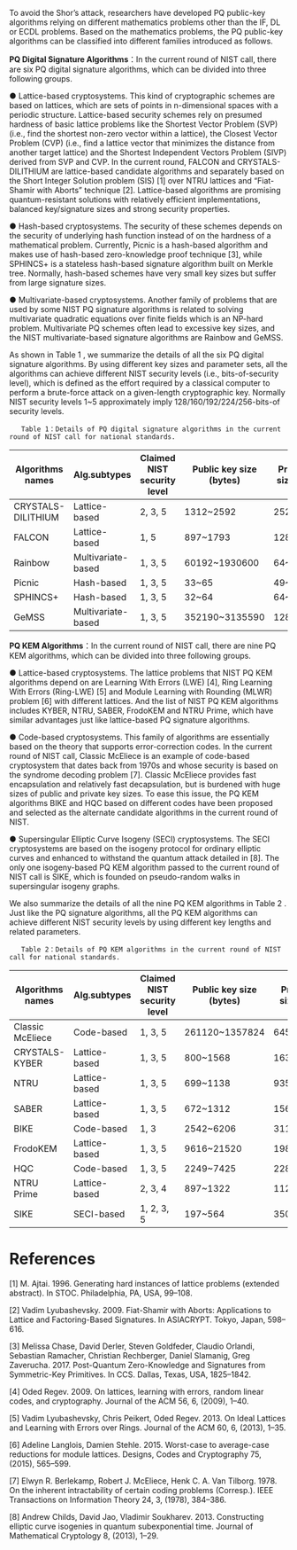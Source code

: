 To avoid the Shor’s attack, researchers have developed PQ public-key algorithms relying on different mathematics problems other than the IF, DL or ECDL problems. Based on the mathematics problems, the PQ public-key algorithms can be classified into different families introduced as follows.

**PQ Digital Signature Algorithms**：In the current round of NIST call, there are six PQ digital signature algorithms, which can be divided into three following groups.

●	Lattice-based cryptosystems. This kind of cryptographic schemes are based on lattices, which are sets of points in n-dimensional spaces with a periodic structure. Lattice-based security schemes rely on presumed hardness of basic lattice problems like the Shortest Vector Problem (SVP) (i.e., find the shortest non-zero vector within a lattice), the Closest Vector Problem (CVP) (i.e., find a lattice vector that minimizes the distance from another target lattice) and the Shortest Independent Vectors Problem (SIVP) derived from SVP and CVP. In the current round, FALCON and CRYSTALS-DILITHIUM are lattice-based candidate algorithms and separately based on the Short Integer Solution problem (SIS) [1] over NTRU lattices and “Fiat-Shamir with Aborts” technique [2]. Lattice-based algorithms are promising quantum-resistant solutions with relatively efficient implementations, balanced key/signature sizes and strong security properties.

●	Hash-based cryptosystems. The security of these schemes depends on the security of underlying hash function instead of on the hardness of a mathematical problem. Currently, Picnic is a hash-based algorithm and makes use of hash-based zero-knowledge proof technique [3], while SPHINCS+ is a stateless hash-based signature algorithm built on Merkle tree. Normally, hash-based schemes have very small key sizes but suffer from large signature sizes.

●	Multivariate-based cryptosystems. Another family of problems that are used by some NIST PQ signature algorithms is related to solving multivariate quadratic equations over finite fields which is an NP-hard problem. Multivariate PQ schemes often lead to excessive key sizes, and the NIST multivariate-based signature algorithms are Rainbow and GeMSS.

As shown in Table 1  , we summarize the details of all the six PQ digital signature algorithms. By using different key sizes and parameter sets, all the algorithms can achieve different NIST security levels (i.e., bits-of-security level), which is defined as the effort required by a classical computer to perform a brute-force attack on a given-length cryptographic key. Normally NIST security levels 1~5 approximately imply 128/160/192/224/256-bits-of security levels.

       Table 1：Details of PQ digital signature algorithms in the current round of NIST call for national standards.
| Algorithms names | Alg.subtypes| Claimed NIST security level| Public key size (bytes)|Private key size (bytes) | Signature size (bytes)|
|--|--|--|--|--|--|
|CRYSTALS-DILITHIUM  | Lattice-based     | 2, 3, 5|1312~2592     |2528~4864  |2420~4595    |
| FALCON             | Lattice-based     | 1, 5   |897~1793      |1281~2305  |690~1330     |
| Rainbow            | Multivariate-based| 1, 3, 5|60192~1930600 |64~1408736 |66~212       |
| Picnic             | Hash-based        | 1, 3, 5|33~65         |49~97      |34036~209510 |
| SPHINCS+           | Hash-based        | 1, 3, 5|32~64         |64~128     |7856~49856   |
| GeMSS              | Multivariate-based| 1, 3, 5|352190~3135590|128~256    |258~600      |

 **PQ KEM Algorithms**：In the current round of NIST call, there are nine PQ KEM algorithms, which can be divided into three following groups.

●	Lattice-based cryptosystems. The lattice problems that NIST PQ KEM algorithms depend on are Learning With Errors (LWE) [4], Ring Learning With Errors (Ring-LWE) [5] and Module Learning with Rounding (MLWR) problem [6] with different lattices. And the list of NIST PQ KEM algorithms includes KYBER, NTRU, SABER, FrodoKEM and NTRU Prime, which have similar advantages just like lattice-based PQ signature algorithms.

●	Code-based cryptosystems. This family of algorithms are essentially based on the theory that supports error-correction codes. In the current round of NIST call, Classic McEliece is an example of code-based cryptosystem that dates back from 1970s and whose security is based on the syndrome decoding problem [7]. Classic McEliece provides fast encapsulation and relatively fast decapsulation, but is burdened with huge sizes of public and private key sizes. To ease this issue, the PQ KEM algorithms BIKE and HQC based on different codes have been proposed and selected as the alternate candidate algorithms in the current round of NIST.

●	Supersingular Elliptic Curve Isogeny (SECI) cryptosystems. The SECI cryptosystems are based on the isogeny protocol for ordinary elliptic curves and enhanced to withstand the quantum attack detailed in [8]. The only one isogeny-based PQ KEM algorithm passed to the current round of NIST call is SIKE, which is founded on pseudo-random walks in supersingular isogeny graphs.

We also summarize the details of all the nine PQ KEM algorithms in Table 2 . Just like the PQ signature algorithms, all the PQ KEM algorithms can achieve different NIST security levels by using different key lengths and related parameters.

                                   
       Table 2：Details of PQ KEM algorithms in the current round of NIST call for national standards.
| Algorithms names | Alg.subtypes| Claimed NIST security level| Public key size (bytes)|Private key size (bytes) | Ciphertext size (bytes)|Shared secret size (bytes)|
|--|--|--|--|--|--|--|
|Classic McEliece  | Code-based        | 1, 3, 5   |261120~1357824   |6452~14080  |128~240    |32         |
|CRYSTALS-KYBER    | Lattice-based     | 1, 3, 5   |800~1568         |1632~3168   |768~1568   |32         |
|NTRU              | Lattice-based     | 1, 3, 5   |699~1138         |935~1450    |699~1138   |32         |
|SABER             | Lattice-based     | 1, 3, 5   |672~1312         |1568~3040   |736~1472   |32         |
|BIKE              | Code-based        | 1, 3      |2542~6206        |3110~13236  |2542~6206  |32         |
|FrodoKEM          | Lattice-based     | 1, 3, 5   |9616~21520       |19888~43088 |9720~21632 |16, 24, 32 |
|HQC               | Code-based        | 1, 3, 5   |2249~7425        |2289~7285   |4481~14469 |64         |
|NTRU Prime        | Lattice-based     | 2, 3, 4   |897~1322         |1125~1999   |897~1184   |32         |
|SIKE              | SECI-based        | 1, 2, 3, 5|197~564          |350~644     |236~596    |16, 24, 32 |
                                                      
# References
[1]	M. Ajtai. 1996. Generating hard instances of lattice problems (extended abstract). In STOC. Philadelphia, PA, USA, 99–108.

[2]	Vadim Lyubashevsky. 2009. Fiat-Shamir with Aborts: Applications to Lattice and Factoring-Based Signatures. In ASIACRYPT. Tokyo, Japan, 598–616.

[3]	Melissa Chase, David Derler, Steven Goldfeder, Claudio Orlandi, Sebastian Ramacher, Christian Rechberger, Daniel Slamanig, Greg Zaverucha. 2017. Post-Quantum Zero-Knowledge and Signatures from Symmetric-Key Primitives. In CCS. Dallas, Texas, USA, 1825–1842.

[4]	Oded Regev. 2009. On lattices, learning with errors, random linear codes, and cryptography. Journal of the ACM 56, 6, (2009), 1–40.

[5]	Vadim Lyubashevsky, Chris Peikert, Oded Regev. 2013. On Ideal Lattices and Learning with Errors over Rings. Journal of the ACM 60, 6, (2013), 1–35.

[6]	Adeline Langlois, Damien Stehle. 2015. Worst-case to average-case reductions for module lattices. Designs, Codes and Cryptography 75, (2015), 565–599.

[7]	Elwyn R. Berlekamp, Robert J. McEliece, Henk C. A. Van Tilborg. 1978. On the inherent intractability of certain coding problems (Corresp.). IEEE Transactions on Information Theory 24, 3, (1978), 384–386.

[8]	Andrew Childs, David Jao, Vladimir Soukharev. 2013. Constructing elliptic curve isogenies in quantum subexponential time. Journal of Mathematical Cryptology 8, (2013), 1–29.


